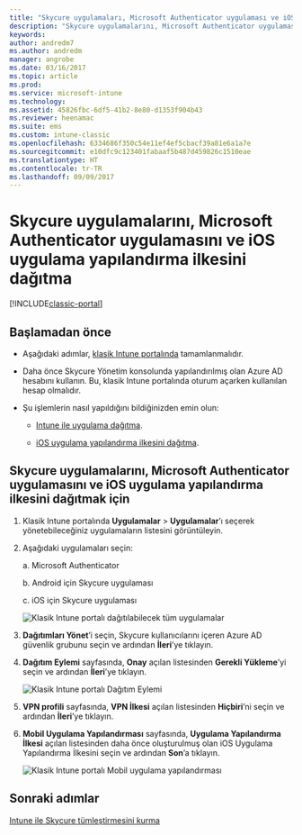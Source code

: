 ```yaml
---
title: "Skycure uygulamaları, Microsoft Authenticator uygulaması ve iOS yapılandırma ilkesi dağıtma"
description: "Skycure uygulamalarını, Microsoft Authenticator uygulamasını ve iOS yapılandırma ilkesini klasik Intune portalına dağıtın."
keywords: 
author: andredm7
ms.author: andredm
manager: angrobe
ms.date: 03/16/2017
ms.topic: article
ms.prod: 
ms.service: microsoft-intune
ms.technology: 
ms.assetid: 45826fbc-6df5-41b2-8e80-d1353f904b43
ms.reviewer: heenamac
ms.suite: ems
ms.custom: intune-classic
ms.openlocfilehash: 6334686f350c54e11ef4ef5cbacf39a81e6a1a7e
ms.sourcegitcommit: e10dfc9c123401fabaaf5b487d459826c1510eae
ms.translationtype: HT
ms.contentlocale: tr-TR
ms.lasthandoff: 09/09/2017
---
```

# <a name="deploy-skycure-apps-microsoft-authenticator-app-and-ios-app-configuration-policy"></a>Skycure uygulamalarını, Microsoft Authenticator uygulamasını ve iOS uygulama yapılandırma ilkesini dağıtma

[!INCLUDE[classic-portal](../includes/classic-portal.md)]

## <a name="before-you-begin"></a>Başlamadan önce

-   Aşağıdaki adımlar, [klasik Intune portalında](https://manage.microsoft.com/) tamamlanmalıdır.

-   Daha önce Skycure Yönetim konsolunda yapılandırılmış olan Azure AD hesabını kullanın. Bu, klasik Intune portalında oturum açarken kullanılan hesap olmalıdır.

-   Şu işlemlerin nasıl yapıldığını bildiğinizden emin olun:

    -   [Intune ile uygulama dağıtma](/intune-classic/deploy-use/deploy-apps-in-microsoft-intune).

    -   [iOS uygulama yapılandırma ilkesini dağıtma](/intune-classic/deploy-use/configure-ios-apps-with-mobile-app-configuration-policies-in-microsoft-intune).

## <a name="to-deploy-skycure-apps-microsoft-authenticator-app-and-the-ios-app-configuration-policy"></a>Skycure uygulamalarını, Microsoft Authenticator uygulamasını ve iOS uygulama yapılandırma ilkesini dağıtmak için

1.  Klasik Intune portalında **Uygulamalar** &gt; **Uygulamalar**’ı seçerek yönetebileceğiniz uygulamaların listesini görüntüleyin.

2.  Aşağıdaki uygulamaları seçin:

    a.  Microsoft Authenticator

    b.  Android için Skycure uygulaması

    c.  iOS için Skycure uygulaması

       ![Klasik Intune portalı dağıtılabilecek tüm uygulamalar](../media/mtp/skycure-deploy-app-1.png)

3.  **Dağıtımları Yönet**’i seçin, Skycure kullanıcılarını içeren Azure AD güvenlik grubunu seçin ve ardından **İleri**’ye tıklayın.

4.  **Dağıtım Eylemi** sayfasında, **Onay** açılan listesinden **Gerekli Yükleme**’yi seçin ve ardından **İleri**’ye tıklayın.

    ![Klasik Intune portalı Dağıtım Eylemi](../media/mtp/skycure-deploy-app-2.png)

5.  **VPN profili** sayfasında, **VPN İlkesi** açılan listesinden **Hiçbiri**’ni seçin ve ardından **İleri**’ye tıklayın.

6.  **Mobil Uygulama Yapılandırması** sayfasında, **Uygulama Yapılandırma İlkesi** açılan listesinden daha önce oluşturulmuş olan iOS Uygulama Yapılandırma İlkesini seçin ve ardından **Son**’a tıklayın.

    ![Klasik Intune portalı Mobil uygulama yapılandırması](../media/mtp/skycure-deploy-app-3.png)

## <a name="next-steps"></a>Sonraki adımlar

[Intune ile Skycure tümleştirmesini kurma](/intune-classic/deploy-use/setup-the-skycure-integration-with-Intune)
